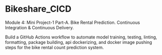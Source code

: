 # Bikeshare_CICD
Module 4: Mini Project-1 Part-A.
Bike Rental Prediction.
Continuous Integration & Continuous Delivery.

Build a GitHub Actions workflow to automate model training, testing, linting, formatting, package building, api dockerizing, and docker image pushing steps for the bike rental count prediction system.
